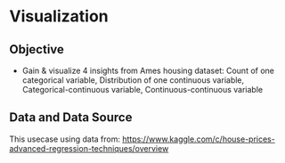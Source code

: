 # Visualization

## Objective
- Gain & visualize 4 insights from Ames housing dataset: Count of one categorical variable, Distribution of one continuous variable, Categorical-continuous variable, Continuous-continuous variable

## Data and Data Source
This usecase using data from: https://www.kaggle.com/c/house-prices-advanced-regression-techniques/overview
